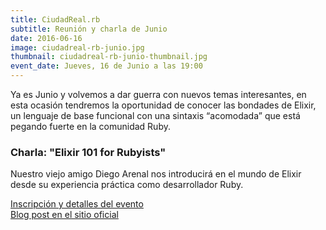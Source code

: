 ```yaml
---
title: CiudadReal.rb
subtitle: Reunión y charla de Junio
date: 2016-06-16
image: ciudadreal-rb-junio.jpg
thumbnail: ciudadreal-rb-junio-thumbnail.jpg
event_date: Jueves, 16 de Junio a las 19:00
---
```


Ya es Junio y volvemos a dar guerra con nuevos temas interesantes, en esta ocasión tendremos la oportunidad de conocer las bondades de Elixir, un lenguaje de base funcional con una sintaxis “acomodada” que está pegando fuerte en la comunidad Ruby.

### Charla: "Elixir 101 for Rubyists"

Nuestro viejo amigo Diego Arenal nos introducirá en el mundo de Elixir desde su experiencia práctica como desarrollador Ruby.

[Inscripción y detalles del evento](http://www.meetup.com/es/ciudadrealrb/events/231569441/)  
[Blog post en el sitio oficial](http://ciudadrealrb.org/blog/2016/06/01/reunion-y-charla-junio/)
